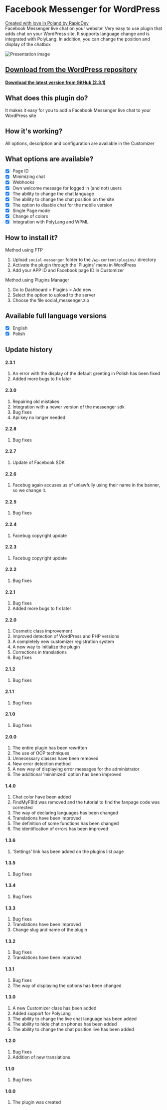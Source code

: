 # Facebook Messenger for WordPress
[Created with love in Poland by RapidDev](http://rapiddev.pl/)<br />
Facebook Messenger live chat on your website! Very easy to use plugin that adds chat on your WordPress site. It supports language change and is integrated with PolyLang. In addition, you can change the position and display of the chatbox

![Presentation image](https://ps.w.org/social-messenger/assets/banner-772x250.png)


## [Download from the WordPress repository](https://wordpress.org/plugins/social-messenger/)
#### [Download the latest version from GitHub (2.3.1)](https://github.com/rapiddev/social-messenger/releases/tag/2.3.1)

## What does this plugin do?
It makes it easy for you to add a Facebook Messenger live chat to your WordPress site

## How it's working?
All options, description and configuration are available in the Customizer

## What options are available?
- [x] Page ID
- [x] Minimizing chat
- [x] Webhooks
- [x] Own welcome message for logged in (and not) users
- [x] The ability to change the chat language
- [x] The ability to change the chat position on the site
- [x] The option to disable chat for the mobile version
- [x] Single Page mode
- [x] Change of colors
- [x] Integration with PolyLang and WPML

## How to install it?
Method using FTP
1. Upload `social-messenger` folder to the `/wp-content/plugins/` directory
2. Activate the plugin through the 'Plugins' menu in WordPress
3. Add your APP ID and Facebook page ID in Customizer

Method using Plugins Manager
1. Go to Dashboard > Plugins > Add new
2. Select the option to upload to the server
3. Choose the file social_messenger.zip

## Available full language versions
- [x] English
- [x] Polish

## Update history
#### 2.3.1
1. An error with the display of the default greeting in Polish has been fixed
2. Added more bugs to fix later
#### 2.3.0
1. Repairing old mistakes
2. Integration with a newer version of the messenger sdk
3. Bug fixes
4. Api key no longer needed
#### 2.2.8
1. Bug fixes
#### 2.2.7
1. Update of Facebook SDK
#### 2.2.6
1. Facebug again accuses us of unlawfully using their name in the banner, so we change it.
#### 2.2.5
1. Bug fixes
#### 2.2.4
1. Facebug copyright update
#### 2.2.3
1. Facebug copyright update
#### 2.2.2
1. Bug fixes
#### 2.2.1
1. Bug fixes
2. Added more bugs to fix later
#### 2.2.0
1. Cosmetic class improvement
2. Improved detection of WordPress and PHP versions
3. A completely new customizer registration system
4. A new way to initialize the plugin
5. Corrections in translations
6. Bug fixes
#### 2.1.2
1. Bug fixes
#### 2.1.1
1. Bug fixes
#### 2.1.0
1. Bug fixes
#### 2.0.0
1. The entire plugin has been rewritten
2. The use of OOP techniques
3. Unnecessary classes have been removed
4. New error detection method
5. A new way of displaying error messages for the administrator
6. The additional 'minimized' option has been improved
#### 1.4.0
1. Chat color have been added
2. FindMyFBId was removed and the tutorial to find the fanpage code was corrected
3. The way of declaring languages has been changed
4. Translations have been improved
5. The definition of some functions has been changed
6. The identification of errors has been improved
#### 1.3.6
1. 'Settings' link has been added on the plugins list page
#### 1.3.5
1. Bug fixes
#### 1.3.4
1. Bug fixes
#### 1.3.3
1. Bug fixes
2. Translations have been improved
3. Change slug and name of the plugin
#### 1.3.2
1. Bug fixes
2. Translations have been improved
#### 1.3.1
1. Bug fixes
2. The way of displaying the options has been changed
#### 1.3.0
1. A new Customizer class has been added
2. Added support for PolyLang
3. The ability to change the live chat language has been added
4. The ability to hide chat on phones has been added
5. The ability to change the chat position live has been added
#### 1.2.0
1. Bug fixes
2. Addition of new translations
#### 1.1.0
1. Bug fixes
#### 1.0.0
1. The plugin was created
